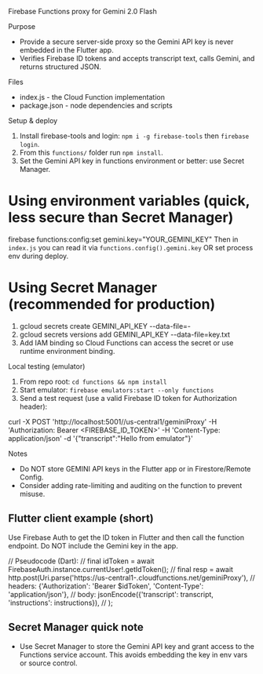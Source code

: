 Firebase Functions proxy for Gemini 2.0 Flash

Purpose
- Provide a secure server-side proxy so the Gemini API key is never embedded in the Flutter app.
- Verifies Firebase ID tokens and accepts transcript text, calls Gemini, and returns structured JSON.

Files
- index.js - the Cloud Function implementation
- package.json - node dependencies and scripts

Setup & deploy
1. Install firebase-tools and login: `npm i -g firebase-tools` then `firebase login`.
2. From this `functions/` folder run `npm install`.
3. Set the Gemini API key in functions environment or better: use Secret Manager.

# Using environment variables (quick, less secure than Secret Manager)
firebase functions:config:set gemini.key="YOUR_GEMINI_KEY"
Then in `index.js` you can read it via `functions.config().gemini.key` OR set process env during deploy.

# Using Secret Manager (recommended for production)
1. gcloud secrets create GEMINI_API_KEY --data-file=-
2. gcloud secrets versions add GEMINI_API_KEY --data-file=key.txt
3. Add IAM binding so Cloud Functions can access the secret or use runtime environment binding.

Local testing (emulator)
1. From repo root: `cd functions && npm install`
2. Start emulator: `firebase emulators:start --only functions`
3. Send a test request (use a valid Firebase ID token for Authorization header):


curl -X POST 'http://localhost:5001/<project-id>/us-central1/geminiProxy' -H 'Authorization: Bearer <FIREBASE_ID_TOKEN>' -H 'Content-Type: application/json' -d '{"transcript":"Hello from emulator"}'

Notes
- Do NOT store GEMINI API keys in the Flutter app or in Firestore/Remote Config.
- Consider adding rate-limiting and auditing on the function to prevent misuse.

Flutter client example (short)
--------------------------------
Use Firebase Auth to get the ID token in Flutter and then call the function endpoint. Do NOT include the Gemini key in the app.

// Pseudocode (Dart):
// final idToken = await FirebaseAuth.instance.currentUser!.getIdToken();
// final resp = await http.post(Uri.parse('https://us-central1-<project-id>.cloudfunctions.net/geminiProxy'),
//   headers: {'Authorization': 'Bearer $idToken', 'Content-Type': 'application/json'},
//   body: jsonEncode({'transcript': transcript, 'instructions': instructions}),
// );

Secret Manager quick note
-------------------------
- Use Secret Manager to store the Gemini API key and grant access to the Functions service account. This avoids embedding the key in env vars or source control.

